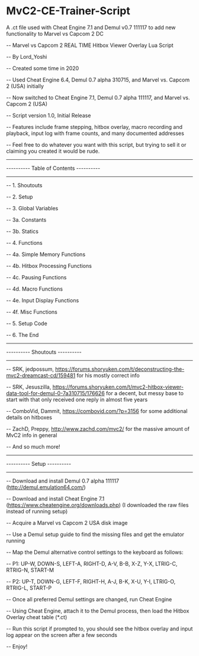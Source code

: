 # MvC2-CE-Trainer-Script
A .ct file used with Cheat Engine 7.1 and Demul v0.7 111117 to add new functionality to Marvel vs Capcom 2 DC

-- Marvel vs Capcom 2 REAL TIME Hitbox Viewer Overlay Lua Script

-- By Lord_Yoshi

-- Created some time in 2020

-- Used Cheat Engine 6.4, Demul 0.7 alpha 310715, and Marvel vs. Capcom 2 (USA) initially

-- Now switched to Cheat Engine 7.1, Demul 0.7 alpha 111117, and Marvel vs. Capcom 2 (USA)

-- Script version 1.0, Initial Release

-- Features include frame stepping, hitbox overlay, macro recording and playback, input log with frame counts, and many documented addresses

-- Feel free to do whatever you want with this script, but trying to sell it or claiming you created it would be rude.

--------------------------------------  ----------------------------------------
----------                     Table of Contents                      ----------
--------------------------------------  ----------------------------------------

-- 1. Shoutouts

-- 2. Setup

-- 3. Global Variables

-- 3a.  Constants

-- 3b.  Statics

-- 4. Functions

-- 4a.  Simple Memory Functions

-- 4b.  Hitbox Processing Functions

-- 4c.  Pausing Functions

-- 4d.  Macro Functions

-- 4e.  Input Display Functions

-- 4f.  Misc Functions

-- 5. Setup Code

-- 6. The End


--------------------------------------  ----------------------------------------
----------                        Shoutouts                           ----------
--------------------------------------  ----------------------------------------

-- SRK, jedpossum, https://forums.shoryuken.com/t/deconstructing-the-mvc2-dreamcast-cd/159481 for his mostly correct info

-- SRK, Jesuszilla, https://forums.shoryuken.com/t/mvc2-hitbox-viewer-data-tool-for-demul-0-7a310715/176626 for a decent, but messy base to start with that only received one reply in almost five years

-- ComboVid, Dammit, https://combovid.com/?p=3156 for some additional details on hitboxes

-- ZachD, Preppy, http://www.zachd.com/mvc2/ for the massive amount of MvC2 info in general

-- And so much more!


--------------------------------------  ----------------------------------------
----------                          Setup                             ----------
--------------------------------------  ----------------------------------------

-- Download and install Demul 0.7 alpha 111117 (http://demul.emulation64.com/)

-- Download and install Cheat Engine 7.1 (https://www.cheatengine.org/downloads.php) (I downloaded the raw files instead of running setup)

-- Acquire a Marvel vs Capcom 2 USA disk image

-- Use a Demul setup guide to find the missing files and get the emulator running

-- Map the Demul alternative control settings to the keyboard as follows:

-- P1: UP-W, DOWN-S, LEFT-A, RIGHT-D, A-V, B-B, X-Z, Y-X, LTRIG-C, RTRIG-N, START-M

-- P2: UP-T, DOWN-G, LEFT-F, RIGHT-H, A-J, B-K, X-U, Y-I, LTRIG-O, RTRIG-L, START-P

-- Once all preferred Demul settings are changed, run Cheat Engine

-- Using Cheat Engine, attach it to the Demul process, then load the Hitbox Overlay cheat table (*.ct)

-- Run this script if prompted to, you should see the hitbox overlay and input log appear on the screen after a few seconds

-- Enjoy!

